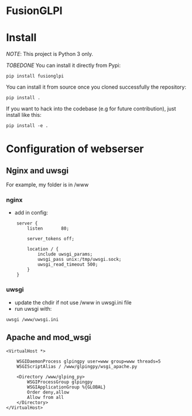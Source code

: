 # FusionGLPI


# Install

*NOTE*: This project is Python 3 only.

*TOBEDONE* You can install it directly from Pypi:

```
pip install fusionglpi
```

You can install it from source once you cloned successfully the
repository:

```
pip install .
```


If you want to hack into the codebase (e.g for future contribution),
just install like this:

```
pip install -e .
```

# Configuration of webserser

## Nginx and uwsgi

For example, my folder is in /www

### nginx

- add in config:

```
    server {
        listen       80;

        server_tokens off;

        location / {
            include uwsgi_params;
            uwsgi_pass unix:/tmp/uwsgi.sock;
            uwsgi_read_timeout 500;
        }
    }
```

### uwsgi

- update the chdir if not use /www in uwsgi.ini file
- run uwsgi with:

```
uwsgi /www/uwsgi.ini
```

## Apache and mod_wsgi

```
<VirtualHost *>

    WSGIDaemonProcess glpingpy user=www group=www threads=5
    WSGIScriptAlias / /www/glpingpy/wsgi_apache.py

    <Directory /www/glping_py>
        WSGIProcessGroup glpingpy
        WSGIApplicationGroup %{GLOBAL}
        Order deny,allow
        Allow from all
    </Directory>
</VirtualHost>
```
